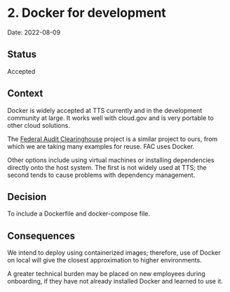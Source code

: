 # 2. Docker for development

Date: 2022-08-09

## Status

Accepted

## Context

Docker is widely accepted at TTS currently and in the development community at large. It works well with cloud.gov and is very portable to other cloud solutions.

The [Federal Audit Clearinghouse](https://github.com/GSA-TTS/FAC) project is a similar project to ours, from which we are taking many examples for reuse. FAC uses Docker.

Other options include using virtual machines or installing dependencies directly onto the host system. The first is not widely used at TTS; the second tends to cause problems with dependency management.

## Decision

To include a Dockerfile and docker-compose file.

## Consequences

We intend to deploy using containerized images; therefore, use of Docker on local will give the closest approximation to higher environments.

A greater technical burden may be placed on new employees during onboarding, if they have not already installed Docker and learned to use it.
